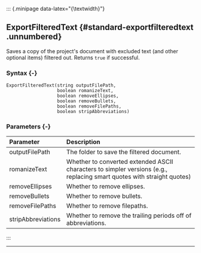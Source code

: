 ::: {.minipage data-latex="{\textwidth}"}
## ExportFilteredText {#standard-exportfilteredtext .unnumbered}

Saves a copy of the project's document with excluded text (and other optional items) filtered out. Returns `true` if successful.

### Syntax {-}

```{sql}
ExportFilteredText(string outputFilePath,
                   boolean romanizeText,
                   boolean removeEllipses,
                   boolean removeBullets,
                   boolean removeFilePaths,
                   boolean stripAbbreviations)
```

### Parameters {-}

**Parameter** | **Description**
| :-- | :-- |
outputFilePath | The folder to save the filtered document.
romanizeText | Whether to converted extended ASCII characters to simpler versions (e.g., replacing smart quotes with straight quotes)
removeEllipses | Whether to remove ellipses.
removeBullets | Whether to remove bullets.
removeFilePaths | Whether to remove filepaths.
stripAbbreviations | Whether to remove the trailing periods off of abbreviations.
:::

***
